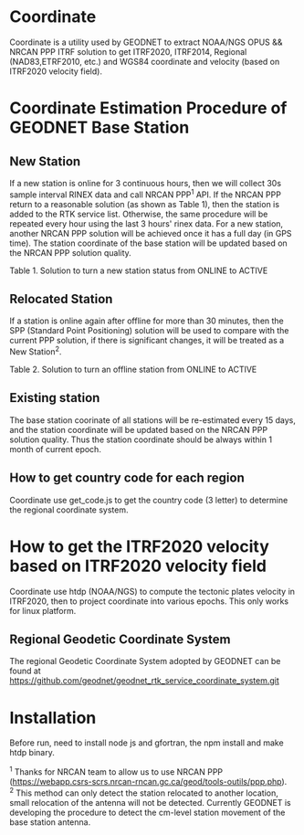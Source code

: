 # Coordinate  
Coordinate is a utility used by GEODNET to extract NOAA/NGS OPUS && NRCAN PPP ITRF solution to get ITRF2020, ITRF2014, Regional (NAD83,ETRF2010, etc.) and WGS84 coordinate and velocity (based on ITRF2020 velocity field). 

# Coordinate Estimation Procedure of GEODNET Base Station
## New Station
If a new station is online for 3 continuous hours, then we will collect 30s sample interval RINEX data and call NRCAN PPP<sup>1</sup> API. If the NRCAN PPP return to a reasonable solution (as shown as Table 1), then the station is added to the RTK service list. Otherwise, the same procedure will be repeated every hour using the last 3 hours' rinex data. For a new station, another NRCAN PPP solution will be achieved once it has a full day (in GPS time). The station coordinate of the base station will be updated based on the NRCAN PPP solution quality.

Table 1. Solution to turn a new station status from ONLINE to ACTIVE  


## Relocated Station 
If a station is online again after offline for more than 30 minutes, then the SPP (Standard Point Positioning) solution will be used to compare with the current PPP solution, if there is significant changes, it will be treated as a New Station<sup>2</sup>.  

Table 2. Solution to turn an offline station from ONLINE to ACTIVE    

## Existing station
The base station coorinate of all stations will be re-estimated every 15 days, and the station coordinate will be updated based on the NRCAN PPP solution quality. Thus the station coordinate should be always within 1 month of current epoch.  

## How to get country code for each region
Coordinate use get_code.js to get the country code (3 letter) to determine the regional coordinate system.

# How to get the ITRF2020 velocity based on ITRF2020 velocity field
Coordinate use htdp (NOAA/NGS) to compute the tectonic plates velocity in ITRF2020, then to project coordinate into various epochs. This only works for linux platform.

## Regional Geodetic Coordinate System
The regional Geodetic Coordinate System adopted by GEODNET can be found at https://github.com/geodnet/geodnet_rtk_service_coordinate_system.git  

# Installation
Before run, need to install node js and gfortran, the npm install and make htdp binary.

<sup>1</sup> Thanks for NRCAN team to allow us to use NRCAN PPP (https://webapp.csrs-scrs.nrcan-rncan.gc.ca/geod/tools-outils/ppp.php).  
<sup>2</sup> This method can only detect the station relocated to another location, small relocation of the antenna will not be detected.  Currently GEODNET is developing the procedure to detect the cm-level station movement of the base station antenna.
